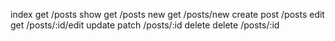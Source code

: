 
index   get     /posts
show    get     /posts
new     get     /posts/new
create  post    /posts
edit    get     /posts/:id/edit
update  patch   /posts/:id
delete  delete /posts/:id
